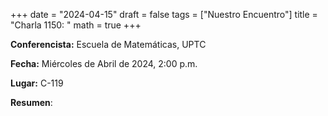 +++
date  = "2024-04-15"
draft = false
tags  = ["Nuestro Encuentro"]
title = "Charla 1150: "
math  = true
+++

**Conferencista:** Escuela de Matemáticas, UPTC

**Fecha:** Miércoles  de Abril de 2024, 2:00 p.m.

**Lugar:** C-119

**Resumen**: 

